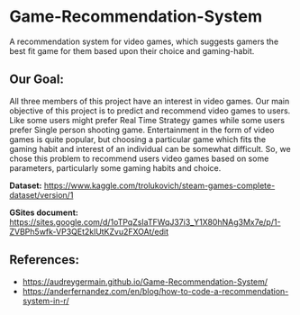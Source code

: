 # Game-Recommendation-System
A recommendation system for video games, which suggests gamers the best fit game for them based upon their choice and gaming-habit.

## Our Goal:
All three members of this project have an interest in video games. Our main objective of this project is to predict and recommend video games to users. Like some users might prefer Real Time Strategy games while some users prefer Single person shooting game. Entertainment in the form of video games is quite popular, but choosing a particular game which fits the gaming habit and interest of an individual can be somewhat difficult. So, we chose this problem to recommend users video games based on some parameters, particularly some gaming habits and choice.

**Dataset:**  https://www.kaggle.com/trolukovich/steam-games-complete-dataset/version/1

**GSites document:** https://sites.google.com/d/1oTPqZsIaTFWqJ37i3_Y1X80hNAg3Mx7e/p/1-ZVBPh5wfk-VP3QEt2klUtKZvu2FXOAt/edit

## References:
* https://audreygermain.github.io/Game-Recommendation-System/
* https://anderfernandez.com/en/blog/how-to-code-a-recommendation-system-in-r/
